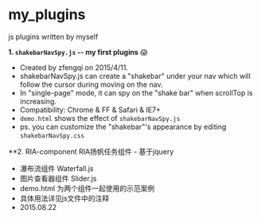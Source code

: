 # my_plugins
js plugins written by myself

**1. `shakebarNavSpy.js` -- my first plugins** :scream:
  - Created by zfengqi on 2015/4/11.
  - shakebarNavSpy.js can create a "shakebar" under your nav which will follow the cursor during moving on the nav.
  - In "single-page" mode, it can spy on the "shake bar" when scrollTop is increasing.
  - Compatibility: Chrome & FF & Safari & IE7+
  - `demo.html` shows the effect of `shakebarNavSpy.js`
  - ps. you can customize the "shakebar"'s appearance by editing `shakebarNavSpy.css`

**2. RIA-component RIA扬帆任务组件 - 基于jquery
  - 瀑布流组件 Waterfall.js
  - 图片查看器组件 Slider.js
  - demo.html 为两个组件一起使用的示范案例
  - 具体用法详见js文件中的注释
  - 2015.08.22

